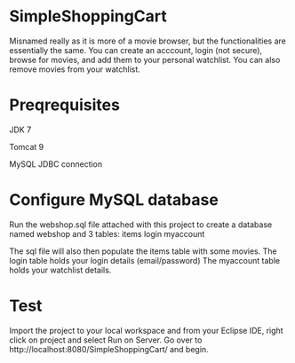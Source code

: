 # SimpleShoppingCart
Misnamed really as it is more of a movie browser, but the functionalities are essentially the same. 
You can create an acccount, login (not secure), browse for movies, and add them to your personal watchlist. 
You can also remove movies from your watchlist. 

# Preqrequisites
JDK 7

Tomcat 9

MySQL JDBC connection

# Configure MySQL database
Run the webshop.sql file attached with this project to create a database named webshop and 3 tables: 
  items
  login
  myaccount
  
The sql file will also then populate the items table with some movies. 
The login table holds your login details (email/password)
The myaccount table holds your watchlist details.

# Test
Import the project to your local workspace and from your Eclipse IDE, right click on project and select Run on Server. Go over to http://localhost:8080/SimpleShoppingCart/ and begin. 



